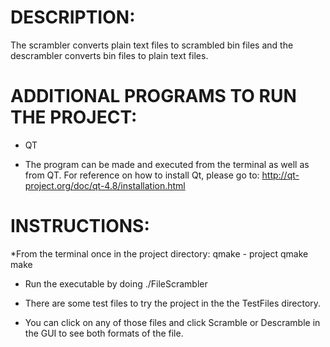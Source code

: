 DESCRIPTION:
=============
The scrambler converts plain text files to scrambled bin files and the descrambler
converts bin files to plain text files.

ADDITIONAL PROGRAMS TO RUN THE PROJECT:
=======================================

- QT

* The program can be made and executed from the terminal as well as from QT.
For reference on how to install Qt, please go to:
http://qt-project.org/doc/qt-4.8/installation.html

INSTRUCTIONS:
=======================================
*From the terminal once in the project directory:
qmake - project
qmake
make

* Run the executable by doing
./FileScrambler

* There are some test files to try the project in the the TestFiles directory.
* You can click on any of those files and click Scramble or Descramble in the GUI to see both formats of the file.


